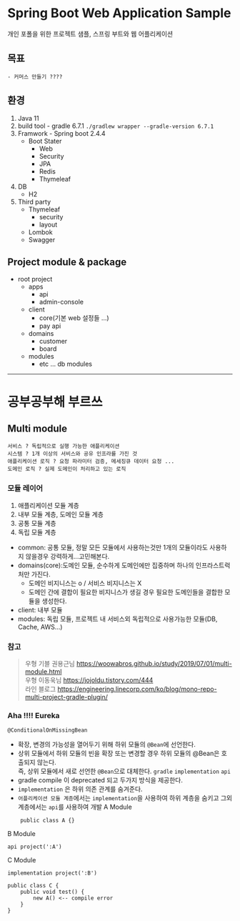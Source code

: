 # Spring Boot Web Application Sample
개인 포폴을 위한 프로젝트 샘플, 스프링 부트와 웹 어플리케이션

## 목표
    - 커머스 만들기 ????
## 환경
1. Java 11
2. build tool - gradle 6.7.1 ```./gradlew wrapper --gradle-version 6.7.1 ```
3. Framwork - Spring boot 2.4.4
    - Boot Stater
        - Web
        - Security
        - JPA
        - Redis
        - Thymeleaf
2. DB
    - H2
99. Third party
    - Thymeleaf
        - security
        - layout
    - Lombok
    - Swagger
## Project module & package
- root project
    - apps
        - api
        - admin-console
    - client
        - core(기본 web 설정들 ...)
        - pay api
    - domains
        - customer
        - board
    - modules
        - etc ... db modules
--- 
# 공부공부해 부르쓰
## Multi module
    서비스 ? 독립적으로 실행 가능한 애플리케이션 
    시스템 ? 1개 이상의 서비스와 공유 인프라를 가진 것  
    애플리케이션 로직 ? 요청 파라미터 검증, 메세징큐 데이터 요청 ...   
    도메인 로직 ? 실제 도메인이 처리하고 있는 로직    
### 모듈 레이어
1. 애플리케이션 모듈 계층
2. 내부 모듈 계층, 도메인 모듈 계층
3. 공통 모듈 계층
4. 독립 모듈 계층
- common: 공통 모듈, 정말 모든 모듈에서 사용하는것만 1개의 모듈이라도 사용하지 않을경우 강력하게...고민해본다.
- domains(core):도메인 모듈, 순수하게 도메인에만 집중하며 하나의 인프라스트럭처만 가진다.
    - 도메인 비지니스는 o / 서비스 비지니스는 X
    - 도메인 간에 결합이 필요한 비지니스가 생길 경우 필요한 도메인들을 결합한 모듈을 생성한다.
- client: 내부 모듈
- modules: 독립 모듈, 프로젝트 내 서비스외 독립적으로 사용가능한 모듈(DB, Cache, AWS...)
### **참고**
>우형 기블 권용근님 https://woowabros.github.io/study/2019/07/01/multi-module.html  
>우형 이동욱님 https://jojoldu.tistory.com/444    
>라인 블로그 https://engineering.linecorp.com/ko/blog/mono-repo-multi-project-gradle-plugin/
### Aha !!!! Eureka
```@ConditionalOnMissingBean```
- 확장, 변경의 가능성을 열어두기 위해 하위 모듈의 ```@Bean```에 선언한다.
- 상위 모듈에서 하위 모듈의 빈을 확장 또는 변경할 경우 하위 모듈의 @Bean은 호출되지 않는다.  
  즉, 상위 모듈에서 새로 선언한 ```@Bean```으로 대체한다.
  ```gradle``` ```implementation``` ```api```
- gradle compile 이 deprecated 되고 두가지 방식을 제공한다.
- ```implementation``` 은 하위 의존 관계를 숨겨준다.
- ```어플리케이션 모듈 계층```에서는 ```implementation```을 사용하여 하위 계층을 숨키고 그외 계층에서는 ```api```를 사용하여 개발
  A Module
```
    public class A {}
```
B Module
``` 
api project(':A') 
```
C Module
``` 
implementation project(':B') 
```
``` 
public class C {
    public void test() {
        new A() <-- compile error 
    }
}
```